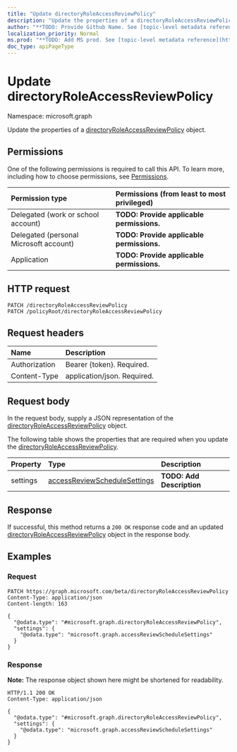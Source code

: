 ```yaml
---
title: "Update directoryRoleAccessReviewPolicy"
description: "Update the properties of a directoryRoleAccessReviewPolicy object."
author: "**TODO: Provide Github Name. See [topic-level metadata reference](https://msgo.azurewebsites.net/add/document/guidelines/metadata.html#topic-level-metadata)**"
localization_priority: Normal
ms.prod: "**TODO: Add MS prod. See [topic-level metadata reference](https://msgo.azurewebsites.net/add/document/guidelines/metadata.html#topic-level-metadata)**"
doc_type: apiPageType
---
```


# Update directoryRoleAccessReviewPolicy
Namespace: microsoft.graph

Update the properties of a [directoryRoleAccessReviewPolicy](../resources/directoryroleaccessreviewpolicy.md) object.

## Permissions
One of the following permissions is required to call this API. To learn more, including how to choose permissions, see [Permissions](/graph/permissions-reference).

|Permission type|Permissions (from least to most privileged)|
|:---|:---|
|Delegated (work or school account)|**TODO: Provide applicable permissions.**|
|Delegated (personal Microsoft account)|**TODO: Provide applicable permissions.**|
|Application|**TODO: Provide applicable permissions.**|

## HTTP request

<!-- {
  "blockType": "ignored"
}
-->
``` http
PATCH /directoryRoleAccessReviewPolicy
PATCH /policyRoot/directoryRoleAccessReviewPolicy
```

## Request headers
|Name|Description|
|:---|:---|
|Authorization|Bearer {token}. Required.|
|Content-Type|application/json. Required.|

## Request body
In the request body, supply a JSON representation of the [directoryRoleAccessReviewPolicy](../resources/directoryroleaccessreviewpolicy.md) object.

The following table shows the properties that are required when you update the [directoryRoleAccessReviewPolicy](../resources/directoryroleaccessreviewpolicy.md).

|Property|Type|Description|
|:---|:---|:---|
|settings|[accessReviewScheduleSettings](../resources/accessreviewschedulesettings.md)|**TODO: Add Description**|



## Response

If successful, this method returns a `200 OK` response code and an updated [directoryRoleAccessReviewPolicy](../resources/directoryroleaccessreviewpolicy.md) object in the response body.

## Examples

### Request
<!-- {
  "blockType": "request",
  "name": "update_directoryroleaccessreviewpolicy"
}
-->
``` http
PATCH https://graph.microsoft.com/beta/directoryRoleAccessReviewPolicy
Content-Type: application/json
Content-length: 163

{
  "@odata.type": "#microsoft.graph.directoryRoleAccessReviewPolicy",
  "settings": {
    "@odata.type": "microsoft.graph.accessReviewScheduleSettings"
  }
}
```


### Response
**Note:** The response object shown here might be shortened for readability.
<!-- {
  "blockType": "response",
  "truncated": true
}
-->
``` http
HTTP/1.1 200 OK
Content-Type: application/json

{
  "@odata.type": "#microsoft.graph.directoryRoleAccessReviewPolicy",
  "settings": {
    "@odata.type": "microsoft.graph.accessReviewScheduleSettings"
  }
}
```

